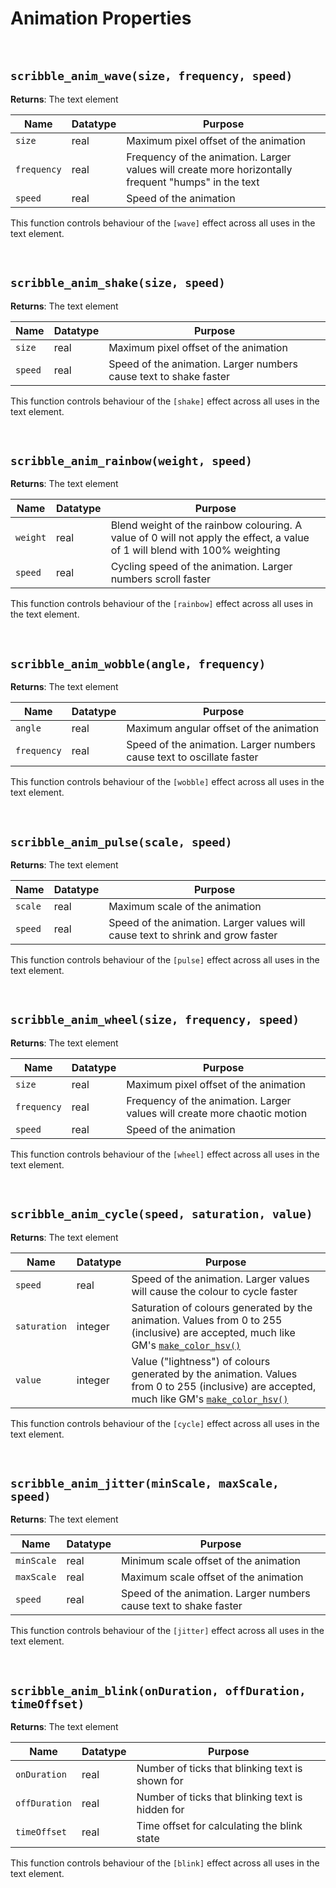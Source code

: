 # Animation Properties

&nbsp;

## `scribble_anim_wave(size, frequency, speed)`

**Returns**: The text element

|Name       |Datatype|Purpose                                                                                             |
|-----------|--------|----------------------------------------------------------------------------------------------------|
|`size`     |real    |Maximum pixel offset of the animation                                                               |
|`frequency`|real    |Frequency of the animation. Larger values will create more horizontally frequent "humps" in the text|
|`speed`    |real    |Speed of the animation                                                                              |

This function controls behaviour of the `[wave]` effect across all uses in the text element.

&nbsp;

## `scribble_anim_shake(size, speed)`

**Returns**: The text element

|Name       |Datatype|Purpose                                                          |
|-----------|--------|-----------------------------------------------------------------|
|`size`     |real    |Maximum pixel offset of the animation                            |
|`speed`    |real    |Speed of the animation. Larger numbers cause text to shake faster|

This function controls behaviour of the `[shake]` effect across all uses in the text element.

&nbsp;

## `scribble_anim_rainbow(weight, speed)`

**Returns**: The text element

|Name    |Datatype|Purpose                                                                                                                   |
|--------|--------|--------------------------------------------------------------------------------------------------------------------------|
|`weight`|real    |Blend weight of the rainbow colouring. A value of 0 will not apply the effect, a value of 1 will blend with 100% weighting|
|`speed` |real    |Cycling speed of the animation. Larger numbers scroll faster                                                              |

This function controls behaviour of the `[rainbow]` effect across all uses in the text element.

&nbsp;

## `scribble_anim_wobble(angle, frequency)`

**Returns**: The text element

|Name       |Datatype|Purpose                                                              |
|-----------|--------|---------------------------------------------------------------------|
|`angle`    |real    |Maximum angular offset of the animation                              |
|`frequency`|real    |Speed of the animation. Larger numbers cause text to oscillate faster|

This function controls behaviour of the `[wobble]` effect across all uses in the text element.

&nbsp;

## `scribble_anim_pulse(scale, speed)`

**Returns**: The text element

|Name   |Datatype|Purpose                                                                        |
|-------|--------|-------------------------------------------------------------------------------|
|`scale`|real    |Maximum scale of the animation                                                 |
|`speed`|real    |Speed of the animation. Larger values will cause text to shrink and grow faster|

This function controls behaviour of the `[pulse]` effect across all uses in the text element.

&nbsp;

## `scribble_anim_wheel(size, frequency, speed)`

**Returns**: The text element

|Name       |Datatype|Purpose                                                                  |
|-----------|--------|-------------------------------------------------------------------------|
|`size`     |real    |Maximum pixel offset of the animation                                    |
|`frequency`|real    |Frequency of the animation. Larger values will create more chaotic motion|
|`speed`    |real    |Speed of the animation                                                   |

This function controls behaviour of the `[wheel]` effect across all uses in the text element.

&nbsp;

## `scribble_anim_cycle(speed, saturation, value)`

**Returns**: The text element

|Name        |Datatype|Purpose                                                                                                                                                                                                                                                             |
|------------|--------|--------------------------------------------------------------------------------------------------------------------------------------------------------------------------------------------------------------------------------------------------------------------|
|`speed`     |real    |Speed of the animation. Larger values will cause the colour to cycle faster                                                                                                                                                                                         |
|`saturation`|integer |Saturation of colours generated by the animation. Values from 0 to 255 (inclusive) are accepted, much like GM's [`make_color_hsv()`](https://manual.yoyogames.com/#t=GameMaker_Language%2FGML_Reference%2FDrawing%2FColour_And_Alpha%2Fmake_colour_hsv.htm)         |
|`value`     |integer |Value ("lightness") of colours generated by the animation. Values from 0 to 255 (inclusive) are accepted, much like GM's [`make_color_hsv()`](https://manual.yoyogames.com/#t=GameMaker_Language%2FGML_Reference%2FDrawing%2FColour_And_Alpha%2Fmake_colour_hsv.htm)|

This function controls behaviour of the `[cycle]` effect across all uses in the text element.

&nbsp;

## `scribble_anim_jitter(minScale, maxScale, speed)`

**Returns**: The text element

|Name      |Datatype|Purpose                                                          |
|----------|--------|-----------------------------------------------------------------|
|`minScale`|real    |Minimum scale offset of the animation                            |
|`maxScale`|real    |Maximum scale offset of the animation                            |
|`speed`   |real    |Speed of the animation. Larger numbers cause text to shake faster|

This function controls behaviour of the `[jitter]` effect across all uses in the text element.

&nbsp;

## `scribble_anim_blink(onDuration, offDuration, timeOffset)`

**Returns**: The text element

|Name         |Datatype|Purpose                                         |
|-------------|--------|------------------------------------------------|
|`onDuration` |real    |Number of ticks that blinking text is shown for |
|`offDuration`|real    |Number of ticks that blinking text is hidden for|
|`timeOffset` |real    |Time offset for calculating the blink state     |

This function controls behaviour of the `[blink]` effect across all uses in the text element.